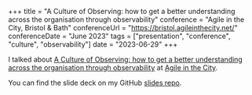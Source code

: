 +++
title =  "A Culture of Observing: how to get a better understanding across the organisation through observability"
conference = "Agile in the City, Bristol & Bath"
conferenceUrl = "https://bristol.agileinthecity.net/"
conferenceDate = "June 2023"
tags = ["presentation", "conference", "culture", "observability"]
date = "2023-06-29"
+++

I talked about [A Culture of Observing: how to get a better understanding across the organisation through observability](https://bristol.agileinthecity.net/programme/culture-observing-how-get-better-understanding-across-org-through-observability) at [Agile in the City](https://bristol.agileinthecity.net/).

You can find the slide deck on my GitHub [slides repo](https://github.com/Apostolos-Daniel/slides/blob/main/2023-agile-in-the-city-bath/A%20culture%20of%20observing%20-%20Agile%20in%20the%20City%20-%20Bath%20%26%20Bristol.pdf).


